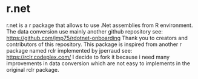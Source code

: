 # r.net
r.net is a r package that allows to use .Net assemblies from R environment.
The data conversion use mainly another github repository see: https://github.com/jmp75/rdotnet-onboarding
Thank you to creators and contributors of this repository.
This package is inspired from another r package named rclr implemented by jperraud see: https://rclr.codeplex.com/
I decide to fork it because i need many improvements in data conversion which are not easy to implements in the original rclr package.

